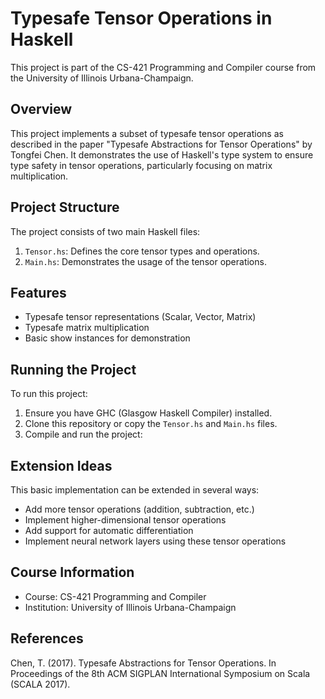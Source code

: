 # Typesafe Tensor Operations in Haskell

This project is part of the CS-421 Programming and Compiler course from the University of Illinois Urbana-Champaign.

## Overview

This project implements a subset of typesafe tensor operations as described in the paper "Typesafe Abstractions for Tensor Operations" by Tongfei Chen. It demonstrates the use of Haskell's type system to ensure type safety in tensor operations, particularly focusing on matrix multiplication.

## Project Structure

The project consists of two main Haskell files:

1. `Tensor.hs`: Defines the core tensor types and operations.
2. `Main.hs`: Demonstrates the usage of the tensor operations.

## Features

- Typesafe tensor representations (Scalar, Vector, Matrix)
- Typesafe matrix multiplication
- Basic show instances for demonstration

## Running the Project

To run this project:

1. Ensure you have GHC (Glasgow Haskell Compiler) installed.
2. Clone this repository or copy the `Tensor.hs` and `Main.hs` files.
3. Compile and run the project:

## Extension Ideas

This basic implementation can be extended in several ways:

- Add more tensor operations (addition, subtraction, etc.)
- Implement higher-dimensional tensor operations
- Add support for automatic differentiation
- Implement neural network layers using these tensor operations

## Course Information

- Course: CS-421 Programming and Compiler
- Institution: University of Illinois Urbana-Champaign

## References

Chen, T. (2017). Typesafe Abstractions for Tensor Operations. In Proceedings of the 8th ACM SIGPLAN International Symposium on Scala (SCALA 2017).